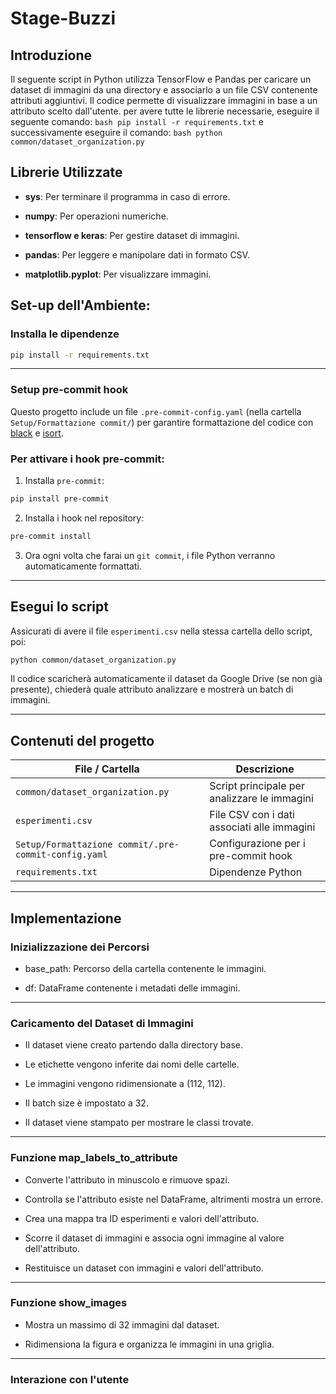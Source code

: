 # Stage-Buzzi

## Introduzione
Il seguente script in Python utilizza TensorFlow e Pandas per caricare un dataset di immagini da una directory e associarlo a un file CSV contenente attributi aggiuntivi. Il codice permette di visualizzare immagini in base a un attributo scelto dall'utente.
per avere tutte le librerie necessarie, eseguire il seguente comando:
```bash pip install -r requirements.txt```
e successivamente eseguire il comando:
```bash python common/dataset_organization.py```

## Librerie Utilizzate

- **sys**: Per terminare il programma in caso di errore.

- **numpy**: Per operazioni numeriche.

- **tensorflow e keras**: Per gestire dataset di immagini.

- **pandas**: Per leggere e manipolare dati in formato CSV.

- **matplotlib.pyplot**: Per visualizzare immagini.

## Set-up dell'Ambiente:
### Installa le dipendenze

```bash
pip install -r requirements.txt
```
---
### Setup pre-commit hook

Questo progetto include un file `.pre-commit-config.yaml` (nella cartella `Setup/Formattazione commit/`) per garantire formattazione del codice con [black](https://github.com/psf/black) e [isort](https://github.com/pycqa/isort).

### Per attivare i hook pre-commit:

1. Installa `pre-commit`:

```bash
pip install pre-commit
```

2. Installa i hook nel repository:

```bash
pre-commit install
```

3. Ora ogni volta che farai un `git commit`, i file Python verranno automaticamente formattati.

---


## Esegui lo script
Assicurati di avere il file `esperimenti.csv` nella stessa cartella dello script, poi:

```bash
python common/dataset_organization.py
```

Il codice scaricherà automaticamente il dataset da Google Drive (se non già presente), chiederà quale attributo analizzare e mostrerà un batch di immagini.

---

## Contenuti del progetto

| File / Cartella     | Descrizione                                  |
|---------------------|----------------------------------------------|
| `common/dataset_organization.py`           | Script principale per analizzare le immagini |
| `esperimenti.csv`   | File CSV con i dati associati alle immagini  |
| `Setup/Formattazione commit/.pre-commit-config.yaml` | Configurazione per i pre-commit hook        |
| `requirements.txt`  | Dipendenze Python                            |

---
## Implementazione

### Inizializzazione dei Percorsi

- base_path: Percorso della cartella contenente le immagini.

- df: DataFrame contenente i metadati delle immagini.
---
### Caricamento del Dataset di Immagini

- Il dataset viene creato partendo dalla directory base.

- Le etichette vengono inferite dai nomi delle cartelle.

- Le immagini vengono ridimensionate a (112, 112).

- Il batch size è impostato a 32.

- Il dataset viene stampato per mostrare le classi trovate.
---
### Funzione map_labels_to_attribute

- Converte l'attributo in minuscolo e rimuove spazi.

- Controlla se l'attributo esiste nel DataFrame, altrimenti mostra un errore.

- Crea una mappa tra ID esperimenti e valori dell'attributo.

- Scorre il dataset di immagini e associa ogni immagine al valore dell'attributo.

- Restituisce un dataset con immagini e valori dell'attributo.
---
### Funzione show_images

- Mostra un massimo di 32 immagini dal dataset.

- Ridimensiona la figura e organizza le immagini in una griglia.
---
### Interazione con l'utente
